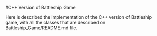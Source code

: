 
#C++ Version of Battleship Game

Here is described the implementation of the C++ version of Battleship game, with all the classes that are described on Battleship_Game/README.md file. 
